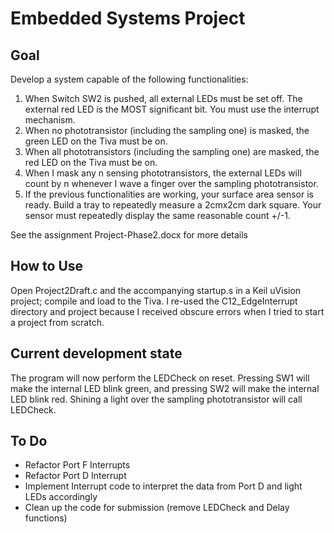 # Embedded Systems Project

## Goal
Develop a system capable of the following functionalities:
1. When Switch SW2 is pushed, all external LEDs must be set off. The external red LED is the MOST significant bit. You must use the interrupt mechanism.
2. When no phototransistor (including the sampling one) is masked, the green LED on the Tiva must be on. 
3. When all phototransistors (including the sampling one)  are masked, the red LED on the Tiva must be on.
4. When I mask any n sensing phototransistors, the external LEDs will count by n whenever I wave a finger over the sampling phototransistor. 
5. If the previous functionalities are working, your surface area sensor is ready. Build a tray to repeatedly measure a 2cmx2cm dark square. Your sensor must repeatedly display the same reasonable count +/-1.

See the assignment Project-Phase2.docx for more details

## How to Use
Open Project2Draft.c and the accompanying startup.s in a Keil uVision project; compile and load to the Tiva. I re-used the C12_EdgeInterrupt directory and project because I received obscure errors when I tried to start a project from scratch.
## Current development state
The program will now perform the LEDCheck on reset. Pressing SW1 will make the internal LED blink green, and pressing SW2 will make the internal LED blink red. Shining a light over the sampling phototransistor will call LEDCheck.
## To Do
- Refactor Port F Interrupts
- Refactor Port D Interrupt
- Implement Interrupt code to interpret the data from Port D and light LEDs accordingly
- Clean up the code for submission (remove LEDCheck and Delay functions)